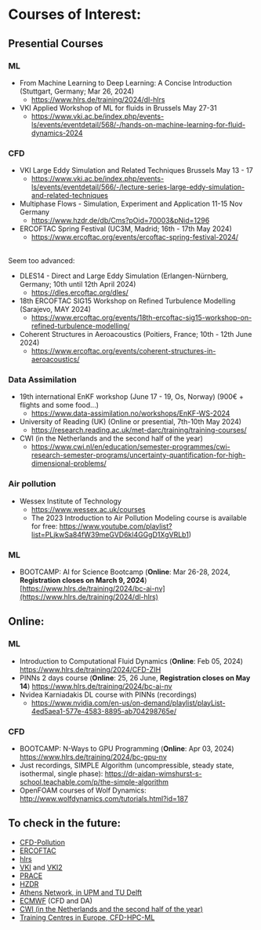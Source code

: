 # Courses of Interest:

## Presential Courses

### ML
- From Machine Learning to Deep Learning: A Concise Introduction (Stuttgart, Germany; Mar 26, 2024)
  - https://www.hlrs.de/training/2024/dl-hlrs
- VKI Applied Workshop of ML for fluids in Brussels May 27-31
  - https://www.vki.ac.be/index.php/events-ls/events/eventdetail/568/-/hands-on-machine-learning-for-fluid-dynamics-2024
### CFD
- VKI Large Eddy Simulation and Related Techniques Brussels May 13 - 17
  - https://www.vki.ac.be/index.php/events-ls/events/eventdetail/566/-/lecture-series-large-eddy-simulation-and-related-techniques
- Multiphase Flows - Simulation, Experiment and Application 11-15 Nov Germany
  - https://www.hzdr.de/db/Cms?pOid=70003&pNid=1296
- ERCOFTAC Spring Festival (UC3M, Madrid; 16th - 17th May 2024)
  - https://www.ercoftac.org/events/ercoftac-spring-festival-2024/

\
Seem too advanced:  
- DLES14 - Direct and Large Eddy Simulation (Erlangen-Nürnberg, Germany; 10th until 12th April 2024)
  - https://dles.ercoftac.org/dles/
- 18th ERCOFTAC SIG15 Workshop on Refined Turbulence Modelling (Sarajevo, MAY 2024)
  - https://www.ercoftac.org/events/18th-ercoftac-sig15-workshop-on-refined-turbulence-modelling/
- Coherent Structures in Aeroacoustics (Poitiers, France; 10th - 12th June 2024)
  - https://www.ercoftac.org/events/coherent-structures-in-aeroacoustics/
### Data Assimilation
- 19th international EnKF workshop (June 17 - 19, Os, Norway) (900€ + flights and some food...)
  - https://www.data-assimilation.no/workshops/EnKF-WS-2024
- University of Reading (UK) (Online or presential, 7th-10th May 2024)
  - https://research.reading.ac.uk/met-darc/training/training-courses/
- CWI (in the Netherlands and the second half of the year)
  - https://www.cwi.nl/en/education/semester-programmes/cwi-research-semester-programs/uncertainty-quantification-for-high-dimensional-problems/
### Air pollution
- Wessex Institute of Technology
  - https://www.wessex.ac.uk/courses
  - The 2023 Introduction to Air Pollution Modeling course is available for free: https://www.youtube.com/playlist?list=PLjkwSa84fW39meGVD6kl4GGgD1XgVRLb1)

### ML
- BOOTCAMP: AI for Science Bootcamp (**Online**: Mar 26-28, 2024, **Registration closes on March 9, 2024**) [https://www.hlrs.de/training/2024/bc-ai-nv](https://www.hlrs.de/training/2024/dl-hlrs)

## Online:
### ML
- Introduction to Computational Fluid Dynamics (**Online**: Feb 05, 2024) https://www.hlrs.de/training/2024/CFD-ZIH
- PINNs 2 days course (**Online**: 25, 26 June, **Registration closes on May 14**) https://www.hlrs.de/training/2024/bc-ai-nv
- Nvidea Karniadakis DL course with PINNs (recordings)
  - https://www.nvidia.com/en-us/on-demand/playlist/playList-4ed5aea1-577e-4583-8895-ab704298765e/
### CFD
- BOOTCAMP: N-Ways to GPU Programming (**Online**: Apr 03, 2024) https://www.hlrs.de/training/2024/bc-gpu-nv
- Just recordings, SIMPLE Algorithm (uncompressible, steady state, isothermal, single phase): https://dr-aidan-wimshurst-s-school.teachable.com/p/the-simple-algorithm
- OpenFOAM courses of Wolf Dynamics: http://www.wolfdynamics.com/tutorials.html?id=187

## To check in the future:
- [CFD-Pollution](https://www.hzdr.de/db/Cms?pNid=1296)
- [ERCOFTAC](https://www.ercoftac.org/events/)
- [hlrs](https://www.hlrs.de/training/english)
- [VKI](https://www.vki.ac.be/index.php/events-ls/events/eventsbyyear/2024/-) and [VKI2](https://www.vki.ac.be/index.php/events-ls)
- [PRACE](https://events.prace-ri.eu/category/1/)
- [HZDR](https://www.hzdr.de/db/Cms?pNid=1296)
- [Athens Network, in UPM and TU Delft](https://register.athensnetwork.eu/courses)
- [ECMWF](https://events.ecmwf.int/category/1/) (CFD and DA)
- [CWI (in the Netherlands and the second half of the year)](https://www.cwi.nl/en/education/semester-programmes/cwi-research-semester-programs/uncertainty-quantification-for-high-dimensional-problems/)
- [Training Centres in Europe, CFD-HPC-ML](https://prace-ri.eu/training-support/training/)
